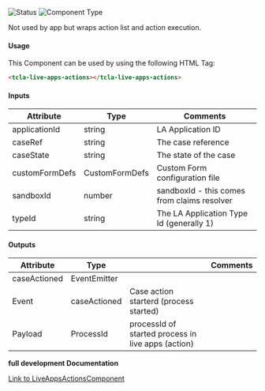 
![Status][auto] ![Component Type][top] <!--Component Meta {"created_by":"JS", "reviewed_by":"JG", "last_modified_by":"JS", "comment":"init"} Component Meta -->


<p>Not used by app but wraps action list and action execution.</p>



#### Usage


This Component can be used by using the following HTML Tag:

```html
<tcla-live-apps-actions></tcla-live-apps-actions>
```

#### Inputs

Attribute | Type | Comments
--- | --- | ---
applicationId | string | LA Application ID
caseRef | string | The case reference
caseState | string | The state of the case
customFormDefs | CustomFormDefs | Custom Form configuration file
sandboxId | number | sandboxId - this comes from claims resolver
typeId | string | The LA Application Type Id (generally 1)

#### Outputs

Attribute | Type |   | Comments
--- | --- | --- | ---
caseActioned | EventEmitter<ProcessId> |   |  
  | Event |  caseActioned  |  Case action starterd (process started)
  | Payload |  ProcessId  |  processId of started process in live apps (action)


<b>full development Documentation</b>

[Link to LiveAppsActionsComponent](https://tibcosoftware.github.io/TCSTK-Libdocs/libdocs/tc-liveapps-lib/components/LiveAppsActionsComponent.html)


[auto]: https://img.shields.io/badge/Status-auto%20generated-lightgrey.svg?style=flat "auto generated"

[manually]: https://img.shields.io/badge/Status-manually%20created-yellow.svg?style=flat "manually created"

[draft]: https://img.shields.io/badge/Status-draft-red.svg?style=flat "draft"

[review]: https://img.shields.io/badge/Status-need%20review-yellowgreen.svg?style=flat "need review"

[review done]: https://img.shields.io/badge/Status-review%20done-green.svg?style=flat "review done"

[finalized]: https://img.shields.io/badge/Status-finalized-brightgreen.svg?style=flat "finalized"

[top]: https://img.shields.io/badge/Component%20Type-Top-blue.svg?style=flat "top Component"

[major]: https://img.shields.io/badge/Component%20Type-major%20Component-blue.svg?style=flat "major Component"

[minor]: https://img.shields.io/badge/Component%20Type-minor%20Component-blue.svg?style=flat "minor Component"


